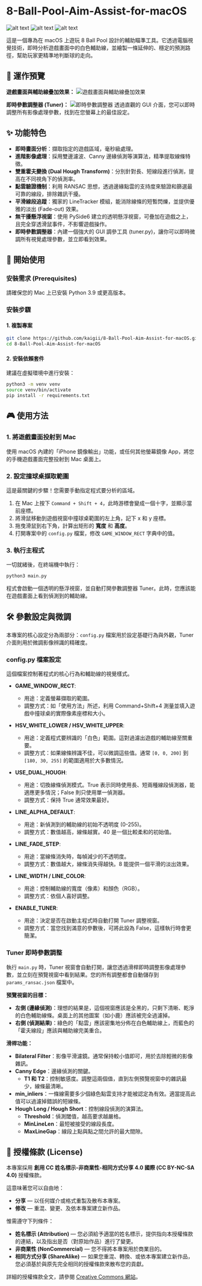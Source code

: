# 8-Ball-Pool-Aim-Assist-for-macOS

![alt text](https://img.shields.io/badge/macOS-12.0%2B-blue)
![alt text](https://img.shields.io/badge/Python-3.9%2B-green)
![alt text](https://img.shields.io/badge/License-CC%20BY--NC--SA%204.0-lightgrey.svg)

這是一個專為在 macOS 上遊玩 8 Ball Pool 設計的輔助瞄準工具。它透過電腦視覺技術，即時分析遊戲畫面中的白色輔助線，並繪製一條延伸的、穩定的預測路徑，幫助玩家更精準地判斷球的走向。

## 📸 運作預覽

**遊戲畫面與輔助線疊加效果：**
![遊戲畫面與輔助線疊加效果](https://github.com/user-attachments/assets/235f035f-c62a-4296-b3be-0e59e63aa2ff)

**即時參數調整器 (Tuner)：**
![即時參數調整器](https://github.com/user-attachments/assets/2466d522-b804-441a-806f-cc8960a21d72)
透過直觀的 GUI 介面，您可以即時調整所有影像處理參數，找到在您螢幕上的最佳設定。

## ✨ 功能特色

- **即時畫面分析**：擷取指定的遊戲區域，毫秒級處理。
- **進階影像處理**：採用雙邊濾波、Canny 邊緣偵測等演算法，精準提取線條特徵。
- **雙重霍夫變換 (Dual Hough Transform)**：分別針對長、短線段進行偵測，提高在不同視角下的偵測率。
- **點雲驗證機制**：利用 RANSAC 思想，透過邊緣點雲的支持度來驗證和篩選最可靠的線段，排除雜訊干擾。
- **平滑線段追蹤**：獨家的 LineTracker 模組，能消除線條的短暫閃爍，並提供優雅的淡出 (Fade-out) 效果。
- **無干擾懸浮視窗**：使用 PySide6 建立的透明懸浮視窗，可疊加在遊戲之上，且完全穿透滑鼠事件，不影響遊戲操作。
- **即時參數調整器**：內建一個強大的 GUI 調參工具 (tuner.py)，讓你可以即時微調所有視覺處理參數，並立即看到效果。

## 🚀 開始使用

### 安裝需求 (Prerequisites)
請確保您的 Mac 上已安裝 Python 3.9 或更高版本。

### 安裝步驟

#### 1. 複製專案
```bash
git clone https://github.com/kaigii/8-Ball-Pool-Aim-Assist-for-macOS.git
cd 8-Ball-Pool-Aim-Assist-for-macOS
```

#### 2. 安裝依賴套件
建議在虛擬環境中進行安裝：
```bash
python3 -m venv venv
source venv/bin/activate
pip install -r requirements.txt
```

## 🎮 使用方法

### 1. 將遊戲畫面投射到 Mac
使用 macOS 內建的「iPhone 鏡像輸出」功能，或任何其他螢幕鏡像 App，將您的手機遊戲畫面完整投射到 Mac 桌面上。

### 2. 設定撞球桌擷取範圍
這是最關鍵的步驟！您需要手動指定程式要分析的區域。

1. 在 Mac 上按下 `Command + Shift + 4`，此時游標會變成一個十字，並顯示當前座標。
2. 將滑鼠移動到遊戲視窗中撞球桌範圍的左上角，記下 x 和 y 座標。
3. 拖曳滑鼠到右下角，計算出矩形的 **寬度** 和 **高度**。
4. 打開專案中的 `config.py` 檔案，修改 `GAME_WINDOW_RECT` 字典中的值。

### 3. 執行主程式
一切就緒後，在終端機中執行：
```bash
python3 main.py
```

程式會啟動一個透明的懸浮視窗，並自動打開參數調整器 Tuner。此時，您應該能在遊戲畫面上看到偵測到的輔助線。

## 🛠️ 參數設定與微調

本專案的核心設定分為兩部分：`config.py` 檔案用於設定基礎行為與外觀，Tuner 介面則用於微調影像辨識的精確度。

### config.py 檔案設定
這個檔案控制著程式的核心行為和輔助線的視覺樣式。

- **GAME_WINDOW_RECT**:
  - 用途：定義螢幕擷取的範圍。
  - 調整方式：如「使用方法」所述，利用 Command+Shift+4 測量並填入遊戲中撞球桌的實際像素座標和大小。

- **HSV_WHITE_LOWER / HSV_WHITE_UPPER**:
  - 用途：定義程式要辨識的「白色」範圍。這對過濾出遊戲的輔助線至關重要。
  - 調整方式：如果線條辨識不佳，可以微調這些值。通常 `[0, 0, 200]` 到 `[180, 30, 255]` 的範圍適用於大多數情況。

- **USE_DUAL_HOUGH**:
  - 用途：切換線條偵測模式。True 表示同時使用長、短兩種線段偵測器，能適應更多情況；False 則只使用單一偵測器。
  - 調整方式：保持 True 通常效果最好。

- **LINE_ALPHA_DEFAULT**:
  - 用途：新偵測到的輔助線的初始不透明度 (0-255)。
  - 調整方式：數值越高，線條越實。40 是一個比較柔和的初始值。

- **LINE_FADE_STEP**:
  - 用途：當線條消失時，每幀減少的不透明度。
  - 調整方式：數值越大，線條消失得越快。8 能提供一個平滑的淡出效果。

- **LINE_WIDTH / LINE_COLOR**:
  - 用途：控制輔助線的寬度（像素）和顏色（RGB）。
  - 調整方式：依個人喜好調整。

- **ENABLE_TUNER**:
  - 用途：決定是否在啟動主程式時自動打開 Tuner 調整視窗。
  - 調整方式：當您找到滿意的參數後，可將此設為 False，這樣執行時會更簡潔。

### Tuner 即時參數調整
執行 `main.py` 時，Tuner 視窗會自動打開，讓您透過滑桿即時調整影像處理參數，並立刻在預覽視窗中看到結果。您的所有調整都會自動儲存到 `params_ransac.json` 檔案中。

**預覽視窗的目標：**
- **左側 (邊緣偵測)**：理想的結果是，這個視窗應該是全黑的，只剩下清晰、乾淨的白色輔助線條。桌面上的其他圖案（如小鹿）應該被完全過濾掉。
- **右側 (偵測結果)**：綠色的「點雲」應該密集地分佈在白色輔助線上，而藍色的「霍夫線段」應該與輔助線完美重合。

**滑桿功能：**
- **Bilateral Filter**：影像平滑濾鏡。通常保持較小值即可，用於去除輕微的影像雜訊。
- **Canny Edge**：邊緣偵測的關鍵。
  - **T1 和 T2**：控制敏感度。調整這兩個值，直到左側預覽視窗中的雜訊最少，線條最清晰。
- **min_inliers**：一條線需要多少個綠色點雲支持才能被認定為有效。適當提高此值可以過濾掉錯誤的短線條。
- **Hough Long / Hough Short**：控制線段偵測的演算法。
  - **Threshold**：偵測閾值，越高要求越嚴格。
  - **MinLineLen**：最短被接受的線段長度。
  - **MaxLineGap**：線段上點與點之間允許的最大間隙。

## 📄 授權條款 (License)

本專案採用 **創用 CC 姓名標示-非商業性-相同方式分享 4.0 國際 (CC BY-NC-SA 4.0)** 授權條款。

這意味著您可以自由地：
- **分享** — 以任何媒介或格式重製及散布本專案。
- **修改** — 重混、變更、及依本專案建立新作品。

惟需遵守下列條件：
- **姓名標示 (Attribution)** — 您必須給予適當的姓名標示，提供指向本授權條款的連結，以及指出是否（對原始作品）進行了變更。
- **非商業性 (NonCommercial)** — 您不得將本專案用於商業目的。
- **相同方式分享 (ShareAlike)** — 如果您重混、轉換、或依本專案建立新作品，您必須基於與原先完全相同的授權條款來散布您的貢獻。

詳細的授權條款全文，請參閱 [Creative Commons 網站](https://creativecommons.org/licenses/by-nc-sa/4.0/)。 